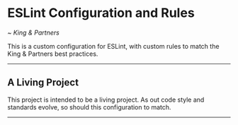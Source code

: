 # ESLint Configuration and Rules

_~ King & Partners_

This is a custom configuration for ESLint, with custom rules to match the King & Partners best practices.
***

## A Living Project

This project is intended to be a living project. As out code style and standards evolve, so should this configuration to
match.
***
